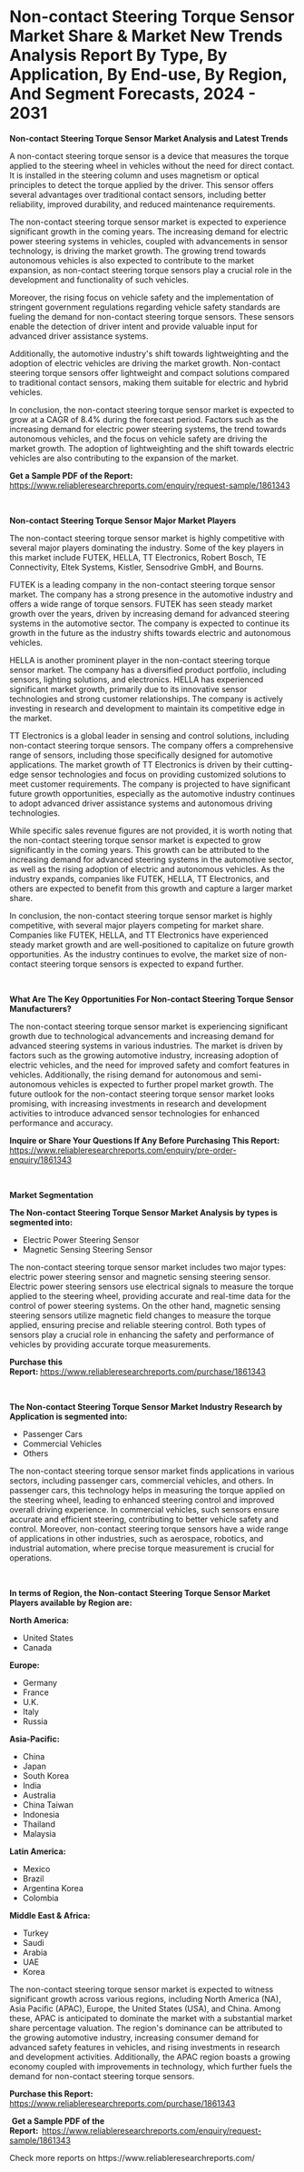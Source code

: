 <p><h1>Non-contact Steering Torque Sensor Market Share & Market New Trends Analysis Report By Type, By Application, By End-use, By Region, And Segment Forecasts, 2024 - 2031</h1></p><p><strong>Non-contact Steering Torque Sensor Market Analysis and Latest Trends</strong></p>
<p><p>A non-contact steering torque sensor is a device that measures the torque applied to the steering wheel in vehicles without the need for direct contact. It is installed in the steering column and uses magnetism or optical principles to detect the torque applied by the driver. This sensor offers several advantages over traditional contact sensors, including better reliability, improved durability, and reduced maintenance requirements.</p><p>The non-contact steering torque sensor market is expected to experience significant growth in the coming years. The increasing demand for electric power steering systems in vehicles, coupled with advancements in sensor technology, is driving the market growth. The growing trend towards autonomous vehicles is also expected to contribute to the market expansion, as non-contact steering torque sensors play a crucial role in the development and functionality of such vehicles.</p><p>Moreover, the rising focus on vehicle safety and the implementation of stringent government regulations regarding vehicle safety standards are fueling the demand for non-contact steering torque sensors. These sensors enable the detection of driver intent and provide valuable input for advanced driver assistance systems.</p><p>Additionally, the automotive industry's shift towards lightweighting and the adoption of electric vehicles are driving the market growth. Non-contact steering torque sensors offer lightweight and compact solutions compared to traditional contact sensors, making them suitable for electric and hybrid vehicles.</p><p>In conclusion, the non-contact steering torque sensor market is expected to grow at a CAGR of 8.4% during the forecast period. Factors such as the increasing demand for electric power steering systems, the trend towards autonomous vehicles, and the focus on vehicle safety are driving the market growth. The adoption of lightweighting and the shift towards electric vehicles are also contributing to the expansion of the market.</p></p>
<p><strong>Get a Sample PDF of the Report:&nbsp;</strong> <a href="https://www.reliableresearchreports.com/enquiry/request-sample/1861343">https://www.reliableresearchreports.com/enquiry/request-sample/1861343</a></p>
<p>&nbsp;</p>
<p><strong>Non-contact Steering Torque Sensor Major Market Players</strong></p>
<p><p>The non-contact steering torque sensor market is highly competitive with several major players dominating the industry. Some of the key players in this market include FUTEK, HELLA, TT Electronics, Robert Bosch, TE Connectivity, Eltek Systems, Kistler, Sensodrive GmbH, and Bourns.</p><p>FUTEK is a leading company in the non-contact steering torque sensor market. The company has a strong presence in the automotive industry and offers a wide range of torque sensors. FUTEK has seen steady market growth over the years, driven by increasing demand for advanced steering systems in the automotive sector. The company is expected to continue its growth in the future as the industry shifts towards electric and autonomous vehicles.</p><p>HELLA is another prominent player in the non-contact steering torque sensor market. The company has a diversified product portfolio, including sensors, lighting solutions, and electronics. HELLA has experienced significant market growth, primarily due to its innovative sensor technologies and strong customer relationships. The company is actively investing in research and development to maintain its competitive edge in the market.</p><p>TT Electronics is a global leader in sensing and control solutions, including non-contact steering torque sensors. The company offers a comprehensive range of sensors, including those specifically designed for automotive applications. The market growth of TT Electronics is driven by their cutting-edge sensor technologies and focus on providing customized solutions to meet customer requirements. The company is projected to have significant future growth opportunities, especially as the automotive industry continues to adopt advanced driver assistance systems and autonomous driving technologies.</p><p>While specific sales revenue figures are not provided, it is worth noting that the non-contact steering torque sensor market is expected to grow significantly in the coming years. This growth can be attributed to the increasing demand for advanced steering systems in the automotive sector, as well as the rising adoption of electric and autonomous vehicles. As the industry expands, companies like FUTEK, HELLA, TT Electronics, and others are expected to benefit from this growth and capture a larger market share.</p><p>In conclusion, the non-contact steering torque sensor market is highly competitive, with several major players competing for market share. Companies like FUTEK, HELLA, and TT Electronics have experienced steady market growth and are well-positioned to capitalize on future growth opportunities. As the industry continues to evolve, the market size of non-contact steering torque sensors is expected to expand further.</p></p>
<p>&nbsp;</p>
<p><strong>What Are The Key Opportunities For Non-contact Steering Torque Sensor Manufacturers?</strong></p>
<p><p>The non-contact steering torque sensor market is experiencing significant growth due to technological advancements and increasing demand for advanced steering systems in various industries. The market is driven by factors such as the growing automotive industry, increasing adoption of electric vehicles, and the need for improved safety and comfort features in vehicles. Additionally, the rising demand for autonomous and semi-autonomous vehicles is expected to further propel market growth. The future outlook for the non-contact steering torque sensor market looks promising, with increasing investments in research and development activities to introduce advanced sensor technologies for enhanced performance and accuracy.</p></p>
<p><strong>Inquire or Share Your Questions If Any Before Purchasing This Report:</strong> <a href="https://www.reliableresearchreports.com/enquiry/pre-order-enquiry/1861343">https://www.reliableresearchreports.com/enquiry/pre-order-enquiry/1861343</a></p>
<p>&nbsp;</p>
<p><strong>Market Segmentation</strong></p>
<p><strong>The Non-contact Steering Torque Sensor Market Analysis by types is segmented into:</strong></p>
<p><ul><li>Electric Power Steering Sensor</li><li>Magnetic Sensing Steering Sensor</li></ul></p>
<p><p>The non-contact steering torque sensor market includes two major types: electric power steering sensor and magnetic sensing steering sensor. Electric power steering sensors use electrical signals to measure the torque applied to the steering wheel, providing accurate and real-time data for the control of power steering systems. On the other hand, magnetic sensing steering sensors utilize magnetic field changes to measure the torque applied, ensuring precise and reliable steering control. Both types of sensors play a crucial role in enhancing the safety and performance of vehicles by providing accurate torque measurements.</p></p>
<p><strong>Purchase this Report:&nbsp;</strong><a href="https://www.reliableresearchreports.com/purchase/1861343">https://www.reliableresearchreports.com/purchase/1861343</a></p>
<p>&nbsp;</p>
<p><strong>The Non-contact Steering Torque Sensor Market Industry Research by Application is segmented into:</strong></p>
<p><ul><li>Passenger Cars</li><li>Commercial Vehicles</li><li>Others</li></ul></p>
<p><p>The non-contact steering torque sensor market finds applications in various sectors, including passenger cars, commercial vehicles, and others. In passenger cars, this technology helps in measuring the torque applied on the steering wheel, leading to enhanced steering control and improved overall driving experience. In commercial vehicles, such sensors ensure accurate and efficient steering, contributing to better vehicle safety and control. Moreover, non-contact steering torque sensors have a wide range of applications in other industries, such as aerospace, robotics, and industrial automation, where precise torque measurement is crucial for operations.</p></p>
<p>&nbsp;</p>
<p><strong>In terms of Region, the Non-contact Steering Torque Sensor Market Players available by Region are:</strong></p>
<p>
    <p> <strong> North America: </strong>
        <ul>
            <li>United States</li>
            <li>Canada</li>
        </ul>
        </p> 
    <p> <strong> Europe: </strong>
        <ul>
            <li>Germany</li>
            <li>France</li>
            <li>U.K.</li>
            <li>Italy</li>
            <li>Russia</li>
        </ul>
        </p> 
    <p> <strong> Asia-Pacific: </strong>
        <ul>
            <li>China</li>
            <li>Japan</li>
            <li>South Korea</li>
            <li>India</li>
            <li>Australia</li>
            <li>China Taiwan</li>
            <li>Indonesia</li>
            <li>Thailand</li>
            <li>Malaysia</li>
        </ul>
        </p> 
    <p> <strong> Latin America: </strong>
        <ul>
            <li>Mexico</li>
            <li>Brazil</li>
            <li>Argentina Korea</li>
            <li>Colombia</li>
        </ul>
        </p> 
    <p> <strong> Middle East & Africa: </strong>
        <ul>
            <li>Turkey</li>
            <li>Saudi</li>
            <li>Arabia</li>
            <li>UAE</li>
            <li>Korea</li>
        </ul>
    </p>
    </p>
<p><p>The non-contact steering torque sensor market is expected to witness significant growth across various regions, including North America (NA), Asia Pacific (APAC), Europe, the United States (USA), and China. Among these, APAC is anticipated to dominate the market with a substantial market share percentage valuation. The region's dominance can be attributed to the growing automotive industry, increasing consumer demand for advanced safety features in vehicles, and rising investments in research and development activities. Additionally, the APAC region boasts a growing economy coupled with improvements in technology, which further fuels the demand for non-contact steering torque sensors.</p></p>
<p><strong>Purchase this Report: </strong><a href="https://www.reliableresearchreports.com/purchase/1861343">https://www.reliableresearchreports.com/purchase/1861343</a></p>
<p>&nbsp;<strong>Get a Sample PDF of the Report:&nbsp;&nbsp;</strong><a href="https://www.reliableresearchreports.com/enquiry/request-sample/1861343">https://www.reliableresearchreports.com/enquiry/request-sample/1861343</a></p>
<p><strong></strong></p>
<p>Check more reports on https://www.reliableresearchreports.com/</p>